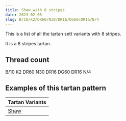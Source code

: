 ```yaml
---
title: Shaw with 8 stripes
date: 2023-02-05
slug: B/10/K2/DR60/N30/DR16/DG60/DR16/N/4
---
```

This is a list of all the tartan sett variants with 8 stripes.

It is a 8 stripes tartan.


## Thread count
B/10 K2 DR60 N30 DR16 DG60 DR16 N/4

## Examples of this tartan pattern

| Tartan Variants |
|---------------|
| [Shaw](/variants/b/10/k2/dr60/n30/dr16/dg60/dr16/n/4-b4367ae-dg11450d-draa0000-k000000-n6e5058)||
